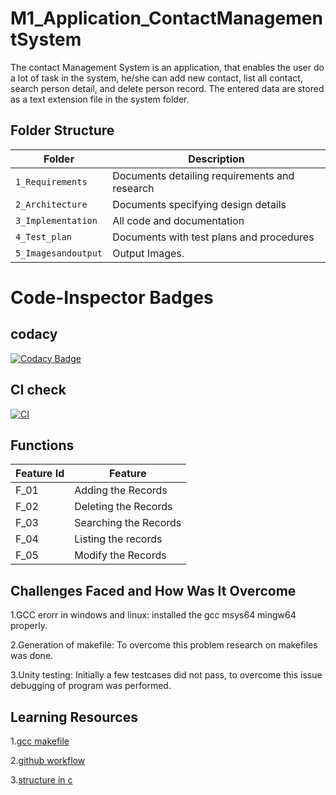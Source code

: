 # M1_Application_ContactManagementSystem
The contact Management System is an application, that enables the user do a lot of task in the system, he/she can add new contact, list all contact, search person detail, and delete person record. The entered data are stored as a text extension file in the system folder.


## Folder Structure
Folder             | Description
-------------------| -----------------------------------------
`1_Requirements`   | Documents detailing requirements and research
`2_Architecture`   | Documents specifying design details
`3_Implementation` | All code and documentation
`4_Test_plan`      | Documents with test plans and procedures
`5_Imagesandoutput`| Output Images.


#  Code-Inspector Badges
## codacy
[![Codacy Badge](https://app.codacy.com/project/badge/Grade/b597334574024eaa9307eb0fb19e42a7)](https://www.codacy.com/gh/pavithra1208/M1_Application_ContactManagementSystem/dashboard?utm_source=github.com&amp;utm_medium=referral&amp;utm_content=pavithra1208/M1_Application_ContactManagementSystem&amp;utm_campaign=Badge_Grade)
## CI check
 [![CI](https://github.com/pavithra1208/M1_Application_ContactManagementSystem/actions/workflows/main.yml/badge.svg)](https://github.com/pavithra1208/M1_Application_ContactManagementSystem/actions/workflows/main.yml)

## Functions 

| Feature Id | Feature |
| -----------|---------|
|F_01| Adding the Records  |
|F_02| Deleting the Records  |
|F_03| Searching the Records |
|F_04| Listing the records |
|F_05| Modify the Records|

## Challenges Faced and How Was It Overcome

1.GCC erorr in windows and linux: installed the gcc msys64 mingw64 properly.

2.Generation of makefile: To overcome this problem research on makefiles was done.

3.Unity testing: Initially a few testcases did not pass, to overcome this issue debugging of program was performed.

## Learning Resources

1.[gcc makefile](https://www3.ntu.edu.sg/home/ehchua/programming/cpp/gcc_make.html#zz-2.1)

2.[github workflow](https://www.programiz.com/c-programming/c-dynamic-memory-allocation)

3.[structure in c](https://www.studytonight.com/c/structures-in-c.php/)
